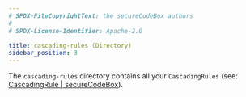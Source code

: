 ```yaml
---
# SPDX-FileCopyrightText: the secureCodeBox authors
#
# SPDX-License-Identifier: Apache-2.0

title: cascading-rules (Directory)
sidebar_position: 3
---
```


The `cascading-rules` directory contains all your `CascadingRules` (see: [CascadingRule | secureCodeBox](/docs/api/crds/cascading-rule)).
